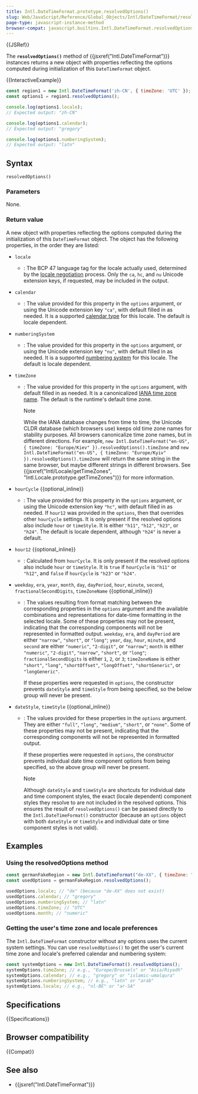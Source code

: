 ```yaml
---
title: Intl.DateTimeFormat.prototype.resolvedOptions()
slug: Web/JavaScript/Reference/Global_Objects/Intl/DateTimeFormat/resolvedOptions
page-type: javascript-instance-method
browser-compat: javascript.builtins.Intl.DateTimeFormat.resolvedOptions
---
```


{{JSRef}}

The **`resolvedOptions()`** method of {{jsxref("Intl.DateTimeFormat")}} instances returns a new object with properties reflecting the options computed during initialization of this `DateTimeFormat` object.

{{InteractiveExample}}

```js interactive-example
const region1 = new Intl.DateTimeFormat('zh-CN', { timeZone: 'UTC' });
const options1 = region1.resolvedOptions();

console.log(options1.locale);
// Expected output: "zh-CN"

console.log(options1.calendar);
// Expected output: "gregory"

console.log(options1.numberingSystem);
// Expected output: "latn"

```

## Syntax

```js-nolint
resolvedOptions()
```

### Parameters

None.

### Return value

A new object with properties reflecting the options computed during the initialization of this `DateTimeFormat` object. The object has the following properties, in the order they are listed:

- `locale`
  - : The BCP 47 language tag for the locale actually used, determined by the [locale negotiation](/en-US/docs/Web/JavaScript/Reference/Global_Objects/Intl#locale_identification_and_negotiation) process. Only the `ca`, `hc`, and `nu` Unicode extension keys, if requested, may be included in the output.
- `calendar`
  - : The value provided for this property in the `options` argument, or using the Unicode extension key `"ca"`, with default filled in as needed. It is a supported [calendar type](/en-US/docs/Web/JavaScript/Reference/Global_Objects/Intl/Locale/getCalendars#supported_calendar_types) for this locale. The default is locale dependent.
- `numberingSystem`
  - : The value provided for this property in the `options` argument, or using the Unicode extension key `"nu"`, with default filled in as needed. It is a supported [numbering system](/en-US/docs/Web/JavaScript/Reference/Global_Objects/Intl/Locale/getNumberingSystems#supported_numbering_system_types) for this locale. The default is locale dependent.
- `timeZone`

  - : The value provided for this property in the `options` argument, with default filled in as needed. It is a canonicalized [IANA time zone name](/en-US/docs/Web/JavaScript/Reference/Global_Objects/Intl/Locale/getTimeZones). The default is the runtime's default time zone.

    > [!NOTE]
    > While the IANA database changes from time to time, the Unicode CLDR database (which browsers use) keeps old time zone names for stability purposes. All browsers canonicalize time zone names, but in different directions. For example, `new Intl.DateTimeFormat("en-US", { timeZone: "Europe/Kiev" }).resolvedOptions().timeZone` and `new Intl.DateTimeFormat("en-US", { timeZone: "Europe/Kyiv" }).resolvedOptions().timeZone` will return the same string in the same browser, but maybe different strings in different browsers. See {{jsxref("Intl/Locale/getTimeZones", "Intl.Locale.prototype.getTimeZones")}} for more information.

- `hourCycle` {{optional_inline}}
  - : The value provided for this property in the `options` argument, or using the Unicode extension key `"hc"`, with default filled in as needed. If `hour12` was provided in the `options`, then that overrides other `hourCycle` settings. It is only present if the resolved options also include `hour` or `timeStyle`. It is either `"h11"`, `"h12"`, `"h23"`, or `"h24"`. The default is locale dependent, although `"h24"` is never a default.
- `hour12` {{optional_inline}}
  - : Calculated from `hourCycle`. It is only present if the resolved options also include `hour` or `timeStyle`. It is `true` if `hourCycle` is `"h11"` or `"h12"`, and `false` if `hourCycle` is `"h23"` or `"h24"`.
- `weekday`, `era`, `year`, `month`, `day`, `dayPeriod`, `hour`, `minute`, `second`, `fractionalSecondDigits`, `timeZoneName` {{optional_inline}}

  - : The values resulting from format matching between the corresponding properties in the `options` argument and the available combinations and representations for date-time formatting in the selected locale. Some of these properties may not be present, indicating that the corresponding components will not be represented in formatted output. `weekday`, `era`, and `dayPeriod` are either `"narrow"`, `"short"`, or `"long"`; `year`, `day`, `hour`, `minute`, and `second` are either `"numeric"`, `"2-digit"`, or `"narrow"`; `month` is either `"numeric"`, `"2-digit"`, `"narrow"`, `"short"`, or `"long"`; `fractionalSecondDigits` is either `1`, `2`, or `3`; `timeZoneName` is either `"short"`, `"long"`, `"shortOffset"`, `"longOffset"`, `"shortGeneric"`, or `"longGeneric"`.

    If these properties were requested in `options`, the constructor prevents `dateStyle` and `timeStyle` from being specified, so the below group will never be present.

- `dateStyle`, `timeStyle` {{optional_inline}}

  - : The values provided for these properties in the `options` argument. They are either `"full"`, `"long"`, `"medium"`, `"short"`, or `"none"`. Some of these properties may not be present, indicating that the corresponding components will not be represented in formatted output.

    If these properties were requested in `options`, the constructor prevents individual date time component options from being specified, so the above group will never be present.

    > [!NOTE]
    > Although `dateStyle` and `timeStyle` are shortcuts for individual date and time component styles, the exact (locale dependent) component styles they resolve to are not included in the resolved options. This ensures the result of `resolvedOptions()` can be passed directly to the `Intl.DateTimeFormat()` constructor (because an `options` object with both `dateStyle` or `timeStyle` and individual date or time component styles is not valid).

## Examples

### Using the resolvedOptions method

```js
const germanFakeRegion = new Intl.DateTimeFormat("de-XX", { timeZone: "UTC" });
const usedOptions = germanFakeRegion.resolvedOptions();

usedOptions.locale; // "de" (because "de-XX" does not exist)
usedOptions.calendar; // "gregory"
usedOptions.numberingSystem; // "latn"
usedOptions.timeZone; // "UTC"
usedOptions.month; // "numeric"
```

### Getting the user's time zone and locale preferences

The `Intl.DateTimeFormat` constructor without any options uses the current system settings. You can use `resolvedOptions()` to get the user's current time zone and locale's preferred calendar and numbering system:

```js
const systemOptions = new Intl.DateTimeFormat().resolvedOptions();
systemOptions.timeZone; // e.g., "Europe/Brussels" or "Asia/Riyadh"
systemOptions.calendar; // e.g., "gregory" or "islamic-umalqura"
systemOptions.numberingSystem; // e.g., "latn" or "arab"
systemOptions.locale; // e.g., "nl-BE" or "ar-SA"
```

## Specifications

{{Specifications}}

## Browser compatibility

{{Compat}}

## See also

- {{jsxref("Intl.DateTimeFormat")}}
